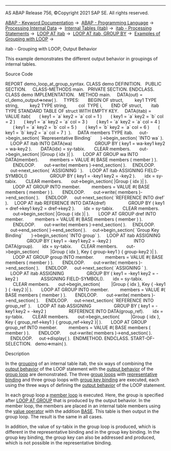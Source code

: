   

* * *

AS ABAP Release 756, ©Copyright 2021 SAP SE. All rights reserved.

[ABAP - Keyword Documentation](javascript:call_link\('abenabap.htm'\)) →  [ABAP - Programming Language](javascript:call_link\('abenabap_reference.htm'\)) →  [Processing Internal Data](javascript:call_link\('abenabap_data_working.htm'\)) →  [Internal Tables (itab)](javascript:call_link\('abenitab.htm'\)) →  [itab - Processing Statements](javascript:call_link\('abentable_processing_statements.htm'\)) →  [LOOP AT itab](javascript:call_link\('abaploop_at_itab_variants.htm'\)) →  [LOOP AT itab, GROUP BY](javascript:call_link\('abaploop_at_itab_group_by.htm'\)) →  [Examples of Grouping with LOOP](javascript:call_link\('abenloop_group_by_abexas.htm'\)) → 

itab - Grouping with LOOP, Output Behavior

This example demonstrates the different output behavior in groupings of internal tables.

Source Code

REPORT demo\_loop\_at\_group\_syntax.
CLASS demo DEFINITION.
  PUBLIC SECTION.
    CLASS-METHODS main.
  PRIVATE SECTION.
ENDCLASS.
CLASS demo IMPLEMENTATION.
  METHOD main.
    DATA(out) = cl\_demo\_output=>new( ).
    TYPES:
      BEGIN OF struct,
        key1 TYPE string,
        key2 TYPE string,
        col  TYPE i,
      END OF struct,
      itab TYPE STANDARD TABLE OF struct WITH EMPTY KEY.
    DATA(itab) = VALUE itab(
      ( key1 = \`a\` key2 = \`a\` col = 1 )
      ( key1 = \`a\` key2 = \`b\` col = 2 )
      ( key1 = \`a\` key2 = \`a\` col = 3 )
      ( key1 = \`a\` key2 = \`a\` col = 4 )
      ( key1 = \`a\` key2 = \`b\` col = 5 )
      ( key1 = \`b\` key2 = \`a\` col = 6 )
      ( key1 = \`b\` key2 = \`a\` col = 7 )  ).
    DATA members TYPE itab.
    out->begin\_section( \`Representative Binding\`
      )->begin\_section( \`INTO wa\` ).
    LOOP AT itab INTO DATA(wa)
                 GROUP BY ( key1 = wa-key1 key2 = wa-key2 ).
      DATA(idx) = sy-tabix.
      CLEAR members.
      out->begin\_section( |Group { idx }| ).
      LOOP AT GROUP wa INTO DATA(member).
        members = VALUE #( BASE members ( member ) ).
      ENDLOOP.
      out->write( members )->end\_section( ).
    ENDLOOP.
    out->next\_section( \`ASSIGNING <fs>\` ).
    LOOP AT itab ASSIGNING FIELD-SYMBOL(<fs>)
                 GROUP BY ( key1 = <fs>-key1 key2 = <fs>-key2 ).
      idx = sy-tabix.
      CLEAR members.
      out->begin\_section( |Group { idx }| ).
      LOOP AT GROUP <fs> INTO member.
        members = VALUE #( BASE members ( member ) ).
      ENDLOOP.
      out->write( members )->end\_section( ).
    ENDLOOP.
    out->next\_section( \`REFERENCE INTO dref\` ).
    LOOP AT itab REFERENCE INTO DATA(dref)
                 GROUP BY ( key1 = dref->key1 key2 = dref->key2 ).
      idx = sy-tabix.
      CLEAR members.
      out->begin\_section( |Group { idx }| ).
      LOOP AT GROUP dref INTO member.
        members = VALUE #( BASE members ( member ) ).
      ENDLOOP.
      out->write( members )->end\_section( ).
    ENDLOOP.
    out->end\_section( )->end\_section( ).
    out->begin\_section( \`Group Key Binding\`
      )->begin\_section( \`INTO group\` ).
    LOOP AT itab ASSIGNING <fs>
                 GROUP BY ( key1 = <fs>-key1 key2 = <fs>-key2 )
                 INTO DATA(group).
      idx = sy-tabix.
      CLEAR members.
      out->begin\_section(
        |Group { idx }, Key { group-key1 } { group-key2 }| ).
      LOOP AT GROUP group INTO member.
        members = VALUE #( BASE members ( member ) ).
      ENDLOOP.
      out->write( members )->end\_section( ).
    ENDLOOP.
    out->next\_section( \`ASSIGNING <group>\` ).
    LOOP AT itab ASSIGNING <fs>
                 GROUP BY ( key1 = <fs>-key1 key2 = <fs>-key2 )
                 ASSIGNING FIELD-SYMBOL(<group>).
      idx = sy-tabix.
      CLEAR members.
      out->begin\_section(
        |Group { idx }, Key { <group>-key1 } { <group>-key2 }| ).
      LOOP AT GROUP <group> INTO member.
        members = VALUE #( BASE members ( member ) ).
      ENDLOOP.
      out->write( members )->end\_section( ).
    ENDLOOP.
    out->next\_section( \`REFERENCE INTO group\_ref\` ).
    LOOP AT itab ASSIGNING <fs>
                 GROUP BY ( key1 = <fs>-key1 key2 = <fs>-key2 )
                 REFERENCE INTO DATA(group\_ref).
      idx = sy-tabix.
      CLEAR members.
      out->begin\_section(
        |Group { idx }, Key { group\_ref->key1 } { group\_ref->key2 }| ).
      LOOP AT GROUP group\_ref INTO member.
        members = VALUE #( BASE members ( member ) ).
      ENDLOOP.
      out->write( members )->end\_section( ).
    ENDLOOP.
    out->display( ).  ENDMETHOD.
ENDCLASS.
START-OF-SELECTION.
  demo=>main( ).

Description

In the [grouping](javascript:call_link\('abaploop_at_itab_group_by.htm'\)) of an internal table itab, the six ways of combining the [output behavior](javascript:call_link\('abaploop_at_itab_result.htm'\)) of the LOOP statement with the [output behavior](javascript:call_link\('abaploop_at_itab_group_by_binding.htm'\)) of the [group loop](javascript:call_link\('abengroup_loop_glosry.htm'\) "Glossary Entry") are demonstrated. The three [group loops](javascript:call_link\('abengroup_loop_glosry.htm'\) "Glossary Entry") with [representative binding](javascript:call_link\('abaploop_at_itab_group_by_binding.htm'\)) and three group loops with [group key binding](javascript:call_link\('abaploop_at_itab_group_by_binding.htm'\)) are executed, each using the three ways of defining the [output behavior](javascript:call_link\('abaploop_at_itab_result.htm'\)) of the LOOP statement.

In each group loop a [member loop](javascript:call_link\('abenmember_loop_glosry.htm'\) "Glossary Entry") is executed. Here, the group is specified after [LOOP AT GROUP](javascript:call_link\('abaploop_at_group.htm'\)) that is produced by the output behavior. In the member loop, the members are placed in an internal table members using the [value operator](javascript:call_link\('abenvalue_operator_glosry.htm'\) "Glossary Entry") with the addition [BASE](javascript:call_link\('abenvalue_constructor_params_itab.htm'\)). This table is then output in the group loop. The result is the same in all cases.

In addition, the value of sy-tabix in the group loop is produced, which is different in the representative binding and in the group key binding. In the group key binding, the group key can also be addressed and produced, which is not possible in the representative binding.